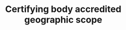 ---
title: 'Certifying body accredited geographic scope'
slug: 'certification-certifying-body-accredited-geographic-scope'
description: 'Countries the body is certified to work in'
comment: 'select from control list'
required: False
vocabulary: 'vocabulary.txt'
module: 'Certifying body'
cluster: 'Certification'
policy: 'Controlled value. Multi select from control list.'
---